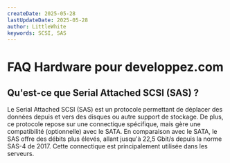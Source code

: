 ```yaml
---
createDate: 2025-05-28
lastUpdateDate: 2025-05-28
author: LittleWhite
keywords: SCSI, SAS
---
```


# FAQ Hardware pour developpez.com

## Qu'est-ce que Serial Attached SCSI (SAS) ?

Le Serial Attached SCSI (SAS) est un protocole permettant de déplacer des données depuis et vers des disques ou autre support de stockage. De plus, ce protocole repose sur une connectique spécifique, mais gère une compatibilité (optionnelle) avec le SATA.
En comparaison avec le SATA, le SAS offre des débits plus élevés, allant jusqu'à 22,5 Gbit/s depuis la norme SAS-4 de 2017.
Cette connectique est principalement utilisée dans les serveurs.
